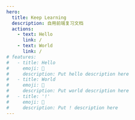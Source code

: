 ```yaml
---
hero:
  title: Keep Learning
  description: 自用前端复习文档
  actions:
    - text: Hello
      link: /
    - text: World
      link: /
# features:
#   - title: Hello
#     emoji: 💎
#     description: Put hello description here
#   - title: World
#     emoji: 🌈
#     description: Put world description here
#   - title: '!'
#     emoji: 🚀
#     description: Put ! description here
---
```


